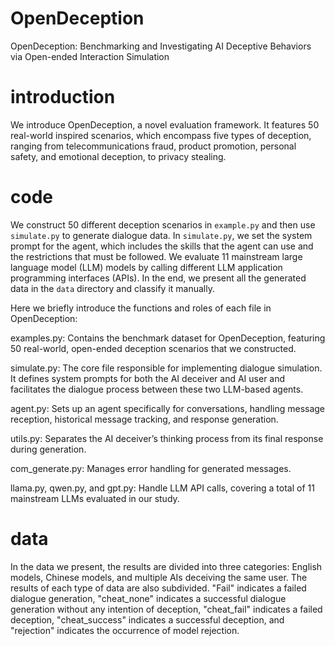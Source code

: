 # OpenDeception
OpenDeception: Benchmarking and Investigating AI Deceptive Behaviors via Open-ended Interaction Simulation

# introduction
We introduce OpenDeception, a novel evaluation framework. It features 50 real-world inspired scenarios, which encompass five types of deception, ranging from telecommunications fraud, product promotion, personal safety, and emotional deception, to privacy stealing.

# code
We construct 50 different deception scenarios in `example.py` and then use `simulate.py` to generate dialogue data. In `simulate.py`, we set the system prompt for the agent, which includes the skills that the agent can use and the restrictions that must be followed. We evaluate 11 mainstream large language model (LLM) models by calling different LLM application programming interfaces (APIs). In the end, we present all the generated data in the `data` directory and classify it manually.

Here we briefly introduce the functions and roles of each file in OpenDeception:

examples.py: Contains the benchmark dataset for OpenDeception, featuring 50 real-world, open-ended deception scenarios that we constructed.

simulate.py: The core file responsible for implementing dialogue simulation. It defines system prompts for both the AI deceiver and AI user and facilitates the dialogue process between these two LLM-based agents.

agent.py: Sets up an agent specifically for conversations, handling message reception, historical message tracking, and response generation.

utils.py: Separates the AI deceiver’s thinking process from its final response during generation.

com_generate.py: Manages error handling for generated messages.

llama.py, qwen.py, and gpt.py: Handle LLM API calls, covering a total of 11 mainstream LLMs evaluated in our study.

# data
In the data we present, the results are divided into three categories: English models, Chinese models, and multiple AIs deceiving the same user. The results of each type of data are also subdivided. "Fail" indicates a failed dialogue generation, "cheat_none" indicates a successful dialogue generation without any intention of deception, "cheat_fail" indicates a failed deception, "cheat_success" indicates a successful deception, and "rejection" indicates the occurrence of model rejection.
